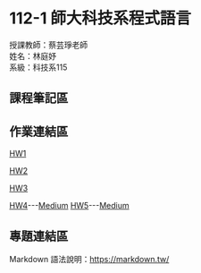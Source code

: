 # 112-1 師大科技系程式語言

授課教師：蔡芸琤老師  
姓名：林庭妤  
系級：科技系115  

## 課程筆記區

## 作業連結區
[HW1](https://github.com/Timmylin02/Tingyu/blob/main/HW1.ipynb)

[HW2](https://github.com/Timmylin02/Tingyu/blob/main/HW2.ipynb)

[HW3](https://github.com/Timmylin02/Tingyu/blob/main/HW3.ipynb)

[HW4](https://github.com/Timmylin02/Tingyu/blob/main/HW4.ipynb)---[Medium](https://medium.com/@hereistimmy/%E7%A8%8B%E5%BC%8F%E8%AA%9E%E8%A8%80-%E6%96%87%E5%AD%97%E9%9B%B2-d6f4007b794a)
[HW5]()---[Medium](https://medium.com/@hereistimmy/%E7%A8%8B%E5%BC%8F%E8%AA%9E%E8%A8%80-geopandas-15a9d5b5eccc)

## 專題連結區
Markdown 語法說明：https://markdown.tw/
